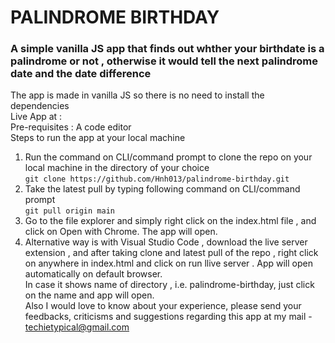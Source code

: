# PALINDROME BIRTHDAY    
### A simple vanilla JS app that finds out whther your birthdate is a palindrome or not , otherwise it would tell the next palindrome date and the date difference       

The app is made in vanilla JS so there is no need to install the dependencies     
Live App at :     
Pre-requisites : A code editor     
Steps to run the app at your local machine     
1. Run the command on CLI/command prompt to clone the repo on your local machine in the directory of your choice     
`git clone https://github.com/Hnh013/palindrome-birthday.git`      
2. Take the latest pull by typing following command on CLI/command prompt      
`git pull origin main`    
3. Go to the file explorer and simply right click on the index.html file , and click on Open with Chrome. The app will open.     
4. Alternative way is with Visual Studio Code , download the live server extension , and after taking clone and latest pull of the repo , right click on anywhere in index.html and click on run llive server . App will open automatically on default browser.     
In case it shows name of directory , i.e. palindrome-birthday, just click on the name and app will open.     
Also I would love to know about your experience, please send your feedbacks, criticisms and suggestions regarding this app at my mail - techietypical@gmail.com